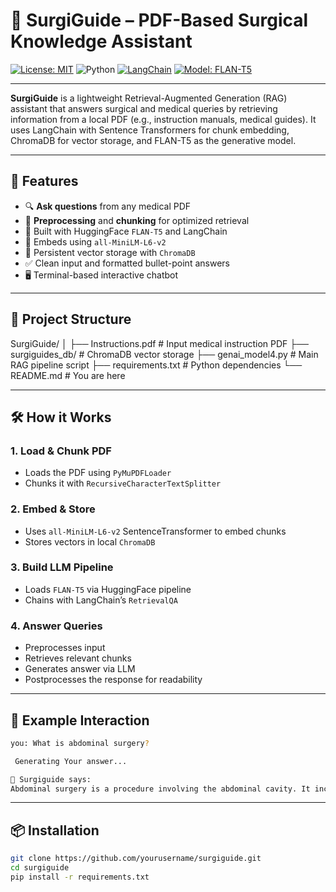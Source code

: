# 🧠 SurgiGuide – PDF-Based Surgical Knowledge Assistant

[![License: MIT](https://img.shields.io/badge/License-MIT-blue.svg)](LICENSE)
![Python](https://img.shields.io/badge/Python-3.10%2B-green)
[![LangChain](https://img.shields.io/badge/LangChain-RAG-blue)](https://docs.langchain.com/)
[![Model: FLAN-T5](https://img.shields.io/badge/Model-FLAN--T5--Small-yellow)](https://huggingface.co/google/flan-t5-small)

---

**SurgiGuide** is a lightweight Retrieval-Augmented Generation (RAG) assistant that answers surgical and medical queries by retrieving information from a local PDF (e.g., instruction manuals, medical guides). It uses LangChain with Sentence Transformers for chunk embedding, ChromaDB for vector storage, and FLAN-T5 as the generative model.

---

## 🚀 Features

- 🔍 **Ask questions** from any medical PDF
- 📑 **Preprocessing** and **chunking** for optimized retrieval
- 🤖 Built with HuggingFace `FLAN-T5` and LangChain
- 🧠 Embeds using `all-MiniLM-L6-v2`
- 💾 Persistent vector storage with `ChromaDB`
- ✅ Clean input and formatted bullet-point answers
- 🖥️ Terminal-based interactive chatbot

---

## 📂 Project Structure
SurgiGuide/
│
├── Instructions.pdf # Input medical instruction PDF
├── surgiguides_db/ # ChromaDB vector storage
├── genai_model4.py # Main RAG pipeline script
├── requirements.txt # Python dependencies
└── README.md # You are here

---

## 🛠️ How it Works

### 1. Load & Chunk PDF
- Loads the PDF using `PyMuPDFLoader`
- Chunks it with `RecursiveCharacterTextSplitter`

### 2. Embed & Store
- Uses `all-MiniLM-L6-v2` SentenceTransformer to embed chunks
- Stores vectors in local `ChromaDB`

### 3. Build LLM Pipeline
- Loads `FLAN-T5` via HuggingFace pipeline
- Chains with LangChain’s `RetrievalQA`

### 4. Answer Queries
- Preprocesses input
- Retrieves relevant chunks
- Generates answer via LLM
- Postprocesses the response for readability

---

## 🧪 Example Interaction

```bash
you: What is abdominal surgery?

 Generating Your answer...

📘 Surgiguide says:
Abdominal surgery is a procedure involving the abdominal cavity. It includes operations on organs such as the stomach, intestines, liver, or kidneys.
```

---

## 📦 Installation

``` bash
git clone https://github.com/yourusername/surgiguide.git
cd surgiguide
pip install -r requirements.txt
```

